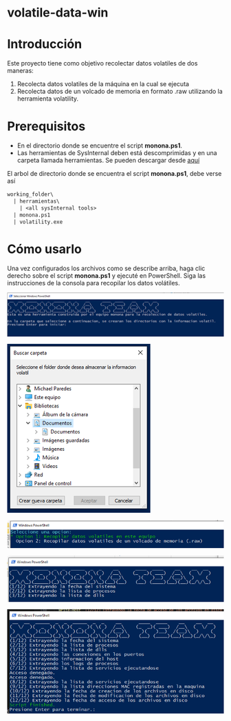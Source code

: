 # volatile-data-win

# Introducción

Este proyecto tiene como objetivo recolectar datos volatiles de dos maneras:

1. Recolecta datos volatiles de la máquina en la cual se ejecuta
2. Recolecta datos de un volcado de memoria en formato .raw utilizando la herramienta volatility.

# Prerequisitos

- En el directorio donde se encuentre el script **monona.ps1**.
- Las herramientas de SysInternal deben está descomprimidas y en una carpeta llamada herramientas. Se pueden descargar desde [aquí](https://download.sysinternals.com/files/SysinternalsSuite.zip)

El arbol de directorio donde se encuentra el script **monona.ps1**, debe verse así

```
working_folder\
  | herramientas\
    | <all sysInternal tools>
  | monona.ps1
  | volatility.exe
```

# Cómo usarlo

Una vez configurados los archivos como se describe arriba, haga clic derecho sobre el script **monona.ps1** y ejecuté en PowerShell. Siga las instrucciones de la consola para recopilar los datos volátiles.

![ss1](./images/ss1.PNG)

![ss1](./images/ss2.PNG)

![ss1](./images/ss3.PNG)

![ss1](./images/ss4.PNG)

![ss1](./images/ss5.PNG)